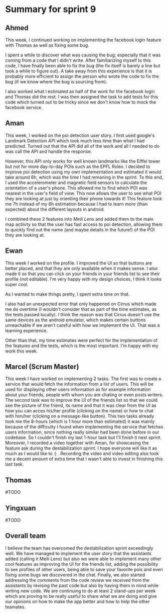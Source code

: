 # Summary for sprint 9

## Ahmed

This week, I continued working on implementing the facebook login feature with Thomas as well as fixing some bug.

I spent a while to discover what was causing the bug; especially that it was coming from a code that I didn't write. After familiarizing myself to this code, I have finally been able to fix the bug (the fix itself is barely a line but took a while to figure out). A take away from this experience is that it is probably more efficient to assign the person who wrote the code to fix the bug (if we know where the bug is sourcing from).

I also worked what I estimated as half of the work for the facebook login and Thomas did the rest. I was then assigned the task to add tests for this code which turned out to be tricky since we don't know how to mock the facebook service.

## Aman

This week, I worked on the poi detection user story. I first used google's Landmark Detection API which took much less time than what I had predicted. Turned out that the API did all of the work and all I needed to do was call the API and handle the response.

However, this API only works for well known landmarks like the EIffel tower but not for more day-to-day POIs such as the EPFL Rolex. I decided to improve poi detection using my own implementation and estimated it would take around 6h, which was the time I had remaning in the sprint. To this end, I used the accelerometer and magnetic field sensors to calculate the orientation of a user's phone. This allowed me to find which POI was nearest in the user's field of view. This now allows the user to see what POI they are looking at just by orienting their phone towards it! This feature took me 7h instead of my 6h estimation because I had to learn more (than expected) about the different layouts in android.

I combined these 2 features into _Meili Lens_ and added them to the main map actiivty so that the user has fast access to poi detection, allowing them to quickly find out the name (and maybe details in the future!) of the POI they are looking at.


## Ewan 
This week I worked on the profile. I improved the UI so that buttons are better placed, and that they are only available when it makes sense. I also made it so that you can click on your friends in your friends list to see their profile (not editable). I'm very happy with my design choices, I think it looks super cool.

As I wanted to make things pretty, I spent extra time on that.

I also had an unexpected error that only happened on Cirrus which made me do overtime (I wouldn't consider that as part of the time estimates, as the tests passed locally). I think the reason was that Cirrus doesn't use the same devices as the android emulator, which makes certain buttons unreachable if we aren't careful with how we implement the UI. That was a learning experience.

Other than that, my time estimates were perfect for the implementation of the features and the tests, which is the most important. I'm happy with my work this week.


## Marcel (Scrum Master)

This week I have worked on implementing 2 tasks. The first was to create a service that would fetch the information from a list of users. This will be used for displaying other users information as for example information about your friends, people with whom you are chating or even posts writers. The second task was to improve the UI of the friends list so that we could see the picture of the friend, its name and that it was clear from the UI as how you can acces his/her profile (clicking on the name) or how to chat with him/her (clicking on a message-like button). This two tasks already took me the 8-hours (which is 1 hour more than estimated) it was mainly because of the difficulty I found when implementing the service that fetches users information, since nothing really similar had been done before in our codebase. So I couldn't finish my last 1-hour task but I'll finish it next sprint.
Moreover, I recorded a video together with Aman, for showcasing the feature ask during the destabilization sprint. I hope everyone will like it as much as I would like to :) . Recording the video and video editing also took me a decent amount of extra time that I wasn't able to invest in finishing this last task.

## Thomas

#TODO

## Yingxuan

#TODO

## Overall team

I believe the team has overcomed the destabilization sprint exceedingly well. We have managed to implement the user story that the assistants added (calling it Meili Lens) but also we were able to implement many other cool features as improving the UI for the friends list, adding the possibility to see profiles of other users, being able to save your favorite pois and even fixing some bugs we discovered in the chat. Finally, we also started addressing the comments from the code review we received from the assistants by revising the past code but also by having them in mind while writing new code.
We are continuing to do at least 2 stand-ups per week which are proving to be really useful to share what we are doing and give our opinions on how to make the app better and how to help the other teamates. 
